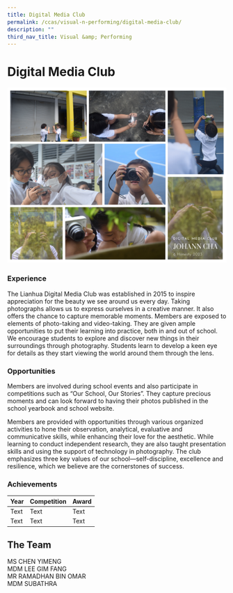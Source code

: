 ```yaml
---
title: Digital Media Club
permalink: /ccas/visual-n-performing/digital-media-club/
description: ""
third_nav_title: Visual &amp; Performing
---
```

# **Digital Media Club**

![](/images/CCAs/Digital%20Media%20Club/reupload%20image%201.jpg)

### Experience

The Lianhua Digital Media Club was established in 2015 to inspire appreciation for the beauty we see around us every day. Taking photographs allows us to express ourselves in a creative manner. It also offers the chance to capture memorable moments. Members are exposed to elements of photo-taking and video-taking. They are given ample opportunities to put their learning into practice, both in and out of school. We encourage students to explore and discover new things in their surroundings through photography. Students learn to develop a keen eye for details as they start viewing the world around them through the lens.

### Opportunities

 Members are involved during school events and also participate in competitions such as “Our School, Our Stories”. They capture precious moments and can look forward to having their photos published in the school yearbook and school website.

Members are provided with opportunities through various organized activities to hone their observation, analytical, evaluative and communicative skills, while enhancing their love for the aesthetic. While learning to conduct independent research, they are also taught presentation skills and using the support of technology in photography. The club emphasizes three key values of our school—self-discipline, excellence and resilience, which we believe are the cornerstones of success.

 
### Achievements



| Year | Competition | Award |
| -------- | -------- | -------- |
| Text     | Text     | Text     |
| Text     | Text     | Text     |





## The Team

MS CHEN YIMENG<br>
MDM LEE GIM FANG<br>
MR RAMADHAN BIN OMAR<br>
MDM SUBATHRA